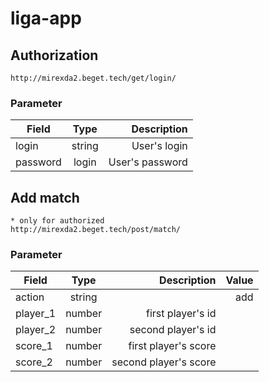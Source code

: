 # liga-app

## Authorization
```
http://mirexda2.beget.tech/get/login/
```
### Parameter

| Field         | Type            | Description   |
| ------------- | :-------------: | -----: |
| login    | string   | User's login  | 
| password      | login        |   User's password   |


## Add match

```
* only for authorized
http://mirexda2.beget.tech/post/match/
```
### Parameter

| Field         | Type            | Description   | Value   |
| ------------- | :-------------: | -----: | -----: |
| action    | string   |   |    add |
| player_1      | number   | first player's id      |     |
| player_2      | number   | second player's id     |     |
| score_1      | number   | first player's score    |     |
| score_2      | number   | second player's score   |     |
